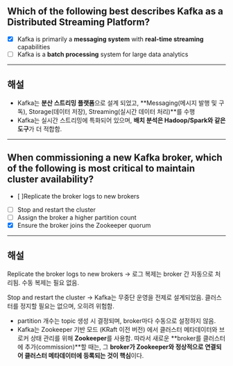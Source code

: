 ## Which of the following best describes Kafka as a Distributed Streaming Platform?

- [x] Kafka is primarily a **messaging system** with **real-time streaming** capabilities
- [ ] Kafka is a **batch processing** system for large data analytics

---

## 해설

- Kafka는 **분산 스트리밍 플랫폼**으로 설계 되었고, **Messaging(메시지 발행 및 구독), Storage(데이터 저장), Streaming(실시간 데이터 처리)**를 수행
- Kafka는 실시간 스트리밍에 특화되어 있으며, **배치 분석은 Hadoop/Spark와 같은 도구**가 더 적합함.

---

## When commissioning a new Kafka broker, which of the following is most critical to maintain cluster availability?

- [ ]Replicate the broker logs to new brokers
- [ ] Stop and restart the cluster
- [ ] Assign the broker a higher partition count
- [x] Ensure the broker joins the Zookeeper quorum

---

## 해설

Replicate the broker logs to new brokers
→ 로그 복제는 broker 간 자동으로 처리됨. 수동 복제는 필요 없음.

Stop and restart the cluster
→ Kafka는 무중단 운영을 전제로 설계되었음. 클러스터를 정지할 필요는 없으며, 오히려 위험함.

- partition 개수는 topic 생성 시 결정되며, broker마다 수동으로 설정하지 않음.
- Kafka는 Zookeeper 기반 모드 (KRaft 이전 버전) 에서 클러스터 메타데이터와 브로커 상태 관리를 위해 **Zookeeper**를 사용함. 따라서 새로운 **broker를 클러스터에 추가(commission)**할 때는, 그 **broker가 Zookeeper와 정상적으로 연결되어 클러스터 메타데이터에 등록되는 것이 핵심**이다.
